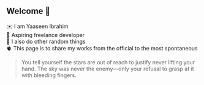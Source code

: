 ## Welcome 👋
✉️ I am Yaaseen Ibrahim <br>
🌠 Aspiring freelance developer <br>
👀 I also do other random things <br>
🫀 This page is to share my works from the official to the most spontaneous <br>

> You tell yourself the stars are out of reach to justify never lifting your hand. The sky was never the enemy—only your refusal to grasp at it with bleeding fingers.

<!--
**YaaseenIbrahim/yaaseenibrahim** is a ✨ _special_ ✨ repository because its `README.md` (this file) appears on your GitHub profile.

Here are some ideas to get you started:

- 🔭 I’m currently working on ...
- 🌱 I’m currently learning ...
- 👯 I’m looking to collaborate on ...
- 🤔 I’m looking for help with ...
- 💬 Ask me about ...
- 📫 How to reach me: ...
- 😄 Pronouns: ...
- ⚡ Fun fact: ...
-->
